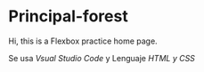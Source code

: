# Principal-forest
Hi, this is a Flexbox practice home page. 

Se usa *Vsual Studio Code* y Lenguaje *HTML y CSS*
